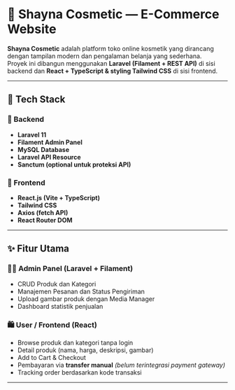 # 💄 Shayna Cosmetic — E-Commerce Website

**Shayna Cosmetic** adalah platform toko online kosmetik yang dirancang dengan tampilan modern dan pengalaman belanja yang sederhana.  
Proyek ini dibangun menggunakan **Laravel (Filament + REST API)** di sisi backend dan **React + TypeScript & styling Tailwind CSS** di sisi frontend.

---

## 🚀 Tech Stack

### 🧠 Backend
- **Laravel 11**
- **Filament Admin Panel**
- **MySQL Database**
- **Laravel API Resource**
- **Sanctum (optional untuk proteksi API)**

### 🎨 Frontend
- **React.js (Vite + TypeScript)**
- **Tailwind CSS**
- **Axios (fetch API)**
- **React Router DOM**

---

## ✨ Fitur Utama

### 👩‍💼 Admin Panel (Laravel + Filament)
- CRUD Produk dan Kategori  
- Manajemen Pesanan dan Status Pengiriman  
- Upload gambar produk dengan Media Manager  
- Dashboard statistik penjualan  

### 🛍️ User / Frontend (React)
- Browse produk dan kategori tanpa login  
- Detail produk (nama, harga, deskripsi, gambar)  
- Add to Cart & Checkout  
- Pembayaran via **transfer manual** *(belum terintegrasi payment gateway)*  
- Tracking order berdasarkan kode transaksi  

---

